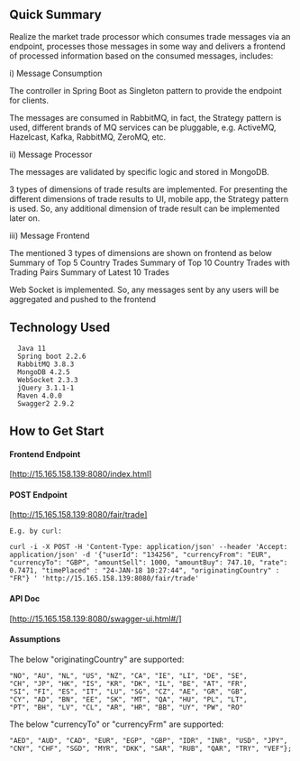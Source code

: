 ## Quick Summary
Realize the market trade processor which consumes trade messages via an endpoint, processes those messages in some way and delivers a frontend of processed information based on the consumed messages, includes:
  
  i) Message Consumption

  The controller in Spring Boot as Singleton pattern to provide the endpoint for clients.
   
  The messages are consumed in RabbitMQ, in fact, the Strategy pattern is used, different brands of MQ services can be pluggable, e.g. ActiveMQ, Hazelcast, Kafka, RabbitMQ, ZeroMQ, etc.

  ii) Message Processor

  The messages are validated by specific logic and stored in MongoDB.
   
  3 types of dimensions of trade results are implemented. For presenting the different dimensions of trade results to UI, mobile app, the Strategy pattern is used. So, any additional dimension of trade result can be implemented later on.

  iii) Message Frontend

  The mentioned 3 types of dimensions are shown on frontend as below
    Summary of Top 5 Country Trades
    Summary of Top 10 Country Trades with Trading Pairs
    Summary of Latest 10 Trades

  Web Socket is implemented. So, any messages sent by any users will be aggregated and pushed to the frontend


## Technology Used
```
  Java 11
  Spring boot 2.2.6
  RabbitMQ 3.8.3
  MongoDB 4.2.5
  WebSocket 2.3.3
  jQuery 3.1.1-1
  Maven 4.0.0
  Swagger2 2.9.2
```  


## How to Get Start

#### Frontend Endpoint

  [http://15.165.158.139:8080/index.html]


#### POST Endpoint

  [http://15.165.158.139:8080/fair/trade]

    E.g. by curl:

    curl -i -X POST -H 'Content-Type: application/json' --header 'Accept: application/json' -d '{"userId": "134256", "currencyFrom": "EUR", "currencyTo": "GBP", "amountSell": 1000, "amountBuy": 747.10, "rate": 0.7471, "timePlaced" : "24-JAN-18 10:27:44", "originatingCountry" : "FR"} ' 'http://15.165.158.139:8080/fair/trade'


#### API Doc

  [http://15.165.158.139:8080/swagger-ui.html#/]

#### Assumptions

The below "originatingCountry" are supported:
  ```
  "NO", "AU", "NL", "US", "NZ", "CA", "IE", "LI", "DE", "SE",
  "CH", "JP", "HK", "IS", "KR", "DK", "IL", "BE", "AT", "FR",
  "SI", "FI", "ES", "IT", "LU", "SG", "CZ", "AE", "GR", "GB",
  "CY", "AD", "BN", "EE", "SK", "MT", "QA", "HU", "PL", "LT",
  "PT", "BH", "LV", "CL", "AR", "HR", "BB", "UY", "PW", "RO"
  ```
The below "currencyTo" or "currencyFrm" are supported:
  ```
  "AED", "AUD", "CAD", "EUR", "EGP", "GBP", "IDR", "INR", "USD", "JPY",
  "CNY", "CHF", "SGD", "MYR", "DKK", "SAR", "RUB", "QAR", "TRY", "VEF"};
  ```


